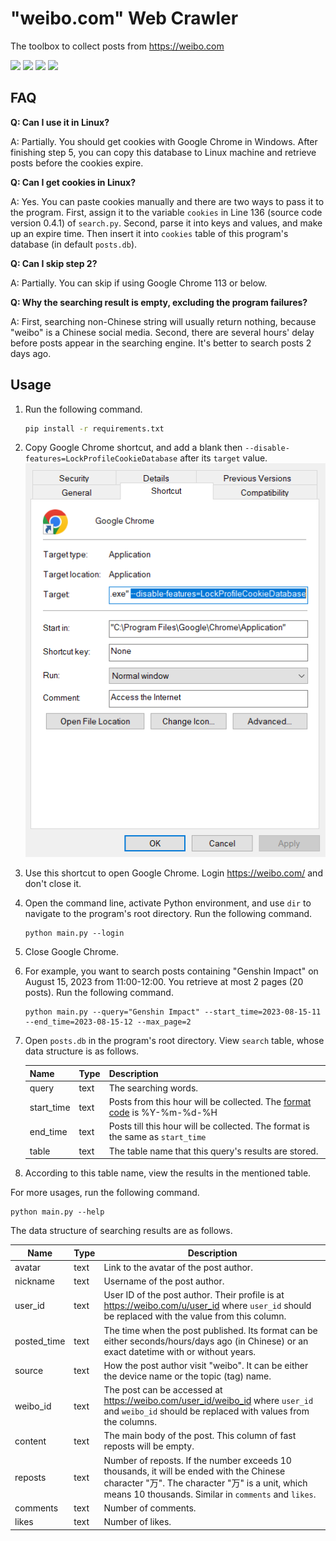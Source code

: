 # "weibo.com" Web Crawler

 The toolbox to collect posts from https://weibo.com

![](https://shields.io/badge/dependencies-Python_3.11-blue)
![](https://shields.io/badge/dependencies-Google_Chrome_≥_96-blue)
![](https://shields.io/badge/tests-Google_Chrome_116_✔-brightgreen)
![](https://shields.io/badge/OS-Windows_10_64--bit-lightgray)

## FAQ

**Q: Can I use it in Linux?**

A: Partially. You should get cookies with Google Chrome in Windows. After finishing step 5, you can copy this database to Linux machine and retrieve posts before the cookies expire.

**Q: Can I get cookies in Linux?**

A: Yes. You can paste cookies manually and there are two ways to pass it to the program. First, assign it to the variable `cookies` in Line 136 (source code version 0.4.1) of `search.py`. Second, parse it into keys and values, and make up an expire time. Then insert it into `cookies` table of this program's database (in default `posts.db`).

**Q: Can I skip step 2?**

A: Partially. You can skip if using Google Chrome 113 or below.

**Q: Why the searching result is empty, excluding the program failures?**

A: First, searching non-Chinese string will usually return nothing, because "weibo" is a Chinese social media. Second, there are several hours' delay before posts appear in the searching engine. It's better to search posts 2 days ago.

## Usage

1. Run the following command.
   ```bash
   pip install -r requirements.txt
   ```

2. Copy Google Chrome shortcut, and add a blank then `--disable-features=LockProfileCookieDatabase` after its `target` value.
   ![image-20230817032612605](assets/image-20230817032612605.png)

3. Use this shortcut to open Google Chrome. Login https://weibo.com/ and don't close it.

5. Open the command line, activate Python environment, and use `dir` to navigate to the program's root directory. Run the following command.
   ```
   python main.py --login
   ```

6. Close Google Chrome.

7. For example, you want to search posts containing "Genshin Impact" on August 15, 2023 from 11:00-12:00. You retrieve at most 2 pages (20 posts). Run the following command.

   ```
   python main.py --query="Genshin Impact" --start_time=2023-08-15-11 --end_time=2023-08-15-12 --max_page=2
   ```

8. Open `posts.db` in the program's root directory. View `search` table, whose data structure is as follows.

   | Name       | Type | Description                                                  |
   | ---------- | ---- | ------------------------------------------------------------ |
   | query      | text | The searching words.                                         |
   | start_time | text | Posts from this hour will be collected. The [format code](https://docs.python.org/3/library/datetime.html#strftime-and-strptime-format-codes) is %Y-%m-%d-%H |
   | end_time   | text | Posts till this hour will be collected. The format is the same as `start_time` |
   | table      | text | The table name that this query's results are stored.         |
   
8. According to this table name, view the results in the mentioned table.



For more usages, run the following command.

```
python main.py --help
```


The data structure of searching results are as follows.

| Name        | Type | Description                                                  |
| ----------- | ---- | ------------------------------------------------------------ |
| avatar      | text | Link to the avatar of the post author.                       |
| nickname    | text | Username of the post author.                                 |
| user_id     | text | User ID of the post author. Their profile is at https://weibo.com/u/user_id where `user_id` should be replaced with the value from this column. |
| posted_time | text | The time when the post published. Its format can be either seconds/hours/days ago (in Chinese) or an exact datetime with or without years. |
| source      | text | How the post author visit "weibo". It can be either the device name or the topic (tag) name. |
| weibo_id    | text | The post can be accessed at https://weibo.com/user_id/weibo_id where `user_id` and `weibo_id` should be replaced with values from the columns. |
| content     | text | The main body of the post. This column of fast reposts will be empty. |
| reposts     | text | Number of reposts. If the number exceeds 10 thousands, it will be ended with the Chinese character "万". The character "万" is a unit, which means 10 thousands. Similar in `comments` and `likes`. |
| comments    | text | Number of comments.                                          |
| likes       | text | Number of likes.                                             |

